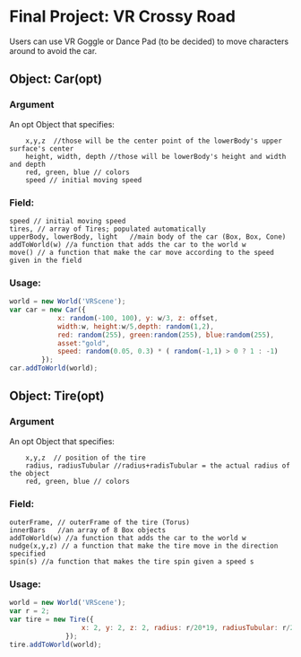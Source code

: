 # Final Project: VR Crossy Road
Users can use VR Goggle or Dance Pad (to be decided) to move characters around to avoid the car.


## Object: Car(opt)
### Argument
An opt Object that specifies:
```
    x,y,z  //those will be the center point of the lowerBody's upper surface's center
    height, width, depth //those will be lowerBody's height and width and depth
    red, green, blue // colors
    speed // initial moving speed
```
### Field:
```
speed // initial moving speed
tires, // array of Tires; populated automatically
upperBody, lowerBody, light   //main body of the car (Box, Box, Cone)
addToWorld(w) //a function that adds the car to the world w
move() // a function that make the car move according to the speed given in the field
```
### Usage:
```javascript
world = new World('VRScene');
var car = new Car({
            x: random(-100, 100), y: w/3, z: offset,
            width:w, height:w/5,depth: random(1,2),
            red: random(255), green:random(255), blue:random(255),
            asset:"gold",
            speed: random(0.05, 0.3) * ( random(-1,1) > 0 ? 1 : -1)
        });
car.addToWorld(world);
```

## Object: Tire(opt)
### Argument
An opt Object that specifies:
```
    x,y,z  // position of the tire
    radius, radiusTubular //radius+radisTubular = the actual radius of the object
    red, green, blue // colors
```
### Field:
```
outerFrame, // outerFrame of the tire (Torus)
innerBars   //an array of 8 Box objects
addToWorld(w) //a function that adds the car to the world w
nudge(x,y,z) // a function that make the tire move in the direction specified
spin(s) //a function that makes the tire spin given a speed s
```
### Usage:
```javascript
world = new World('VRScene');
var r = 2;
var tire = new Tire({
                  x: 2, y: 2, z: 2, radius: r/20*19, radiusTubular: r/20, red:0, green:0, blue:0
              });
tire.addToWorld(world);
```
